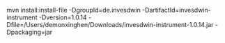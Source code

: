 mvn install:install-file -DgroupId=de.invesdwin -DartifactId=invesdwin-instrument -Dversion=1.0.14 -Dfile=/Users/demonxinghen/Downloads/invesdwin-instrument-1.0.14.jar -Dpackaging=jar